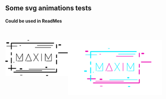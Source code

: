 ## Some svg animations tests
#### Could be used in ReadMes
<br><br>
<a href="https://darkforce.nl"><img align="left" src="Logo-1.svg" width="200"/></a>
<a href="https://darkforce.nl"><img align="left" src="LogoAnimated.svg" width="300"/></a>
